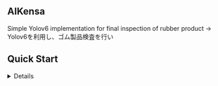 ## AIKensa
Simple Yolov6 implementation for final inspection of rubber product
-> Yolov6を利用し、ゴム製品検査を行い

## Quick Start
<details>

Installation
インストール

```shell
git clone https://github.com/stefanoKS/aikensa.git
cd aikensa
```

To execute
実行用コマンド

```shell
python Aikensa.py
```



</details>
